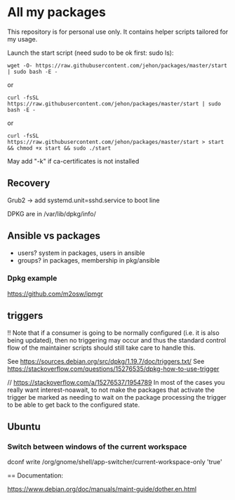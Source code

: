 # All my packages

This repository is for personal use only.
It contains helper scripts tailored for my usage.

Launch the start script (need sudo to be ok first: sudo ls):

```
wget -O- https://raw.githubusercontent.com/jehon/packages/master/start | sudo bash -E -
```

or

```
curl -fsSL https://raw.githubusercontent.com/jehon/packages/master/start | sudo bash -E -
```

or

```
curl -fsSL https://raw.githubusercontent.com/jehon/packages/master/start > start && chmod +x start && sudo ./start
```

May add "-k" if ca-certificates is not installed

## Recovery

Grub2 -> add systemd.unit=sshd.service to boot line

DPKG are in /var/lib/dpkg/info/

## Ansible vs packages

- users? system in packages, users in ansible
- groups? in packages, membership in pkg/ansible

### Dpkg example

https://github.com/m2osw/ipmgr

## triggers

!! Note that if a consumer is going to be normally configured (i.e. it is also being updated), then no triggering may occur and thus the standard control flow of the maintainer scripts should still take care to handle this.

See https://sources.debian.org/src/dpkg/1.19.7/doc/triggers.txt/
See https://stackoverflow.com/questions/15276535/dpkg-how-to-use-trigger

// https://stackoverflow.com/a/15276537/1954789
In most of the cases you really want interest-noawait, to not make the packages that activate the trigger be marked as needing to wait on the package processing the trigger to be able to get back to the configured state.

## Ubuntu

### Switch between windows of the current workspace

dconf write /org/gnome/shell/app-switcher/current-workspace-only 'true'

== Documentation:

https://www.debian.org/doc/manuals/maint-guide/dother.en.html
